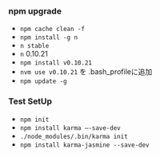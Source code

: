 ### npm upgrade
+ `npm cache clean -f`
+ `npm install -g n`
+ `n stable`
+ `n`	0.10.21
+ `npm install v0.10.21`
+ `nvm use v0.10.21` を .bash_profileに追加
+ `npm update -g`

### Test SetUp
+ `npm init`
+ `npm install karma —-save-dev`
+ `./node_modules/.bin/karma init`
+ `npm install karma-jasmine --save-dev`





